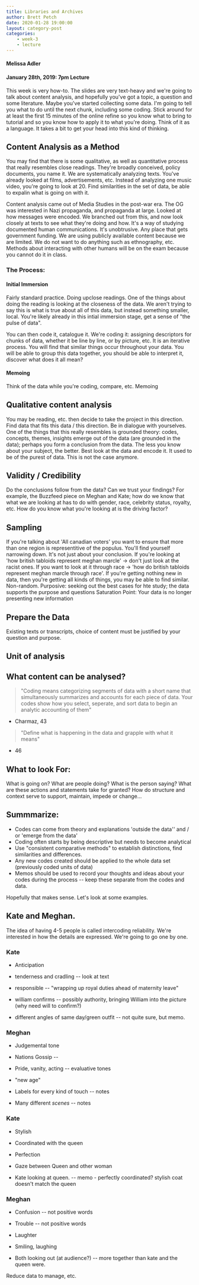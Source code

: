 ```yaml
---
title: Libraries and Archives
author: Brett Petch
date: 2020-01-28 19:00:00
layout: category-post
categories: 
    - week-3
    - lecture
---
```


#### Melissa Adler
#### January 28th, 2019: 7pm Lecture

This week is very how-to. The slides are very text-heavy and we're going to talk about content analysis, and hopefully you've got a topic, a question and some literature. Maybe you've started collecting some data. I'm going to tell you what to do until the next chunk, including some coding. Stick around for at least the first 15 minutes of the online refine so you know what to bring to tutorial and so you know how to apply it to what you're doing. Think of it as a language. It takes a bit to get your head into this kind of thinking.

## Content Analysis as a Method
You may find that there is some qualitative, as well as quantitative process that really resembles close readings. They're broadly conceived, policy documents, you name it. We are systematically analyzing texts. You've already looked at films, advertisements, etc. Instead of analyzing one music video, you're going to look at 20. Find similarities in the set of data, be able to expalin what is going on with it. 

Content analysis came out of Media Studies in the post-war era. The OG was interested in Nazi propaganda, and propaganda at large. Looked at how messages were encoded. We branched out from this, and now look closely at texts to see what they're doing and how. It's a way of studying documented human communications. It's unobtrusive. Any place that gets government funding. We are using publicly available content because we are limited. We do not want to do anything such as ethnography, etc. Methods about interacting with other humans will be on the exam because you cannot do it in class. 

### The Process:
#### Initial Immersion
Fairly standard practice. Doing upclose readings. One of the things about doing the reading is looking at the closeness of the data. We aren't trying to say this is what is true about all of this data, but instead something smaller, local. You're likely already in this intial immersion stage, get a sense of "the pulse of data". 

You can then code it, catalogue it. We're coding it: assigning descriptors for chunks of data, whether it be line by line, or by picture, etc. It is an iterative process. You will find that similar things occur throughout your data. You will be able to group this data together, you should be able to interpret it, discover what does it all mean?

#### Memoing
Think of the data while you're coding, compare, etc. Memoing

## Qualitative content analysis
You may be reading, etc. then decide to take the project in this direction. Find data that fits this data / this direction. Be in dialogue with yourselves. One of the things that this really resembles is grounded theory: codes, concepts, themes, insights emerge out of the data (are grounded in the data); perhaps you form a conclusion from the data. The less you know about your subject, the better. Best look at the data and encode it. It used to be of the purest of data. This is not the case anymore.

## Validity / Credibility
Do the conclusions follow from the data? Can we trust your findings? For example, the Buzzfeed piece on Meghan and Kate; how do we know that what we are looking at has to do with gender, race, celebrity status, royalty, etc. How do you know what you're looking at is the driving factor?

## Sampling
If you're talking about 'All canadian voters' you want to ensure that more than one region is representitive of the populus. You'll find yourself narrowing down. It's not just about your conclusion. If you're looking at 'how british tabloids represent meghan marcle' -> don't just look at the racist ones. If you want to look at it through race -> 'how do british tabloids represent meghan marcle through race'. If you're getting nothing new in data, then you're getting all kinds of things, you may be able to find similar.
Non-random.
Purposive: seeking out the best cases for hte study; the data supports the purpose and questions
Saturation Point: Your data is no longer presenting new information

## Prepare the Data
Existing texts or transcripts, choice of content must be justified by your question and purpose.

## Unit of analysis

## What content can be analysed?


> "Coding means categorizing segments of data with a short name that simultaneously summarizes and accounts for each piece of data. Your codes show how you select, seperate, and sort data to begin an analytic accounting of them"
- Charmaz, 43

> "Define what is happening in the data and grapple with what it means"
- 46

## What to look For: 
What is going on?
What are people doing?
What is the person saying?
What are these actions and statements take for granted?
How do structure and context serve to support, maintain, impede or change...

## Summmarize:
- Codes can come from theory and explanations 'outside the data'' and / or 'emerge from the data'
- Coding often starts by being descriptive but needs to become analytical
- Use "consistent comparative methods" to establish distinctions, find similarities and differences.
- Any new codes created should be applied to the whole data set (previously coded units of data)
- Memos should be used to record your thoughts and ideas about your codes during the process -- keep these separate from the codes and data.

Hopefully that makes sense. Let's look at some examples.

## Kate and Meghan.
The idea of having 4-5 people is called intercoding reliability. We're interested in how the details are expressed. We're going to go one by one. 
### Kate
- Anticipation
- tenderness and cradling  -- look at text
- responsible  --  "wrapping up royal duties ahead of maternity leave"

- william confirms  --  possibly authority, bringing William into the picture (why need will to confirm?)
- different angles of same day/green outfit  --  not quite sure, but memo.

### Meghan
- Judgemental tone
- Nations Gossip  --  
- Pride, vanity, acting  --  evaluative tones
- "new age"

- Labels for every kind of touch  --  notes
- Many different *scenes*  --  notes

### Kate
- Stylish
- Coordinated with the queen
- Perfection

- Gaze between Queen and other woman
- Kate looking at queen. -- memo - perfectly coordinated? stylish coat doesn't match the queen

### Meghan
- Confusion  --  not positive words
- Trouble  --  not positive words
- Laughter

- Smiling, laughing
- Both looking out (at audience?)  --  more together than kate and the queen were.

Reduce data to manage, etc.

